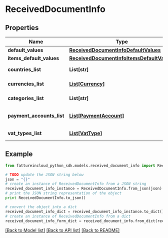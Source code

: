 # ReceivedDocumentInfo


## Properties

Name | Type | Description | Notes
------------ | ------------- | ------------- | -------------
**default_values** | [**ReceivedDocumentInfoDefaultValues**](ReceivedDocumentInfoDefaultValues.md) |  | [optional] 
**items_default_values** | [**ReceivedDocumentInfoItemsDefaultValues**](ReceivedDocumentInfoItemsDefaultValues.md) |  | [optional] 
**countries_list** | **List[str]** | Countries list | [optional] 
**currencies_list** | [**List[Currency]**](Currency.md) | Currencies list | [optional] 
**categories_list** | **List[str]** | Categories list | [optional] 
**payment_accounts_list** | [**List[PaymentAccount]**](PaymentAccount.md) | Payments accounts list | [optional] 
**vat_types_list** | [**List[VatType]**](VatType.md) | Vat types list | [optional] 

## Example

```python
from fattureincloud_python_sdk.models.received_document_info import ReceivedDocumentInfo

# TODO update the JSON string below
json = "{}"
# create an instance of ReceivedDocumentInfo from a JSON string
received_document_info_instance = ReceivedDocumentInfo.from_json(json)
# print the JSON string representation of the object
print ReceivedDocumentInfo.to_json()

# convert the object into a dict
received_document_info_dict = received_document_info_instance.to_dict()
# create an instance of ReceivedDocumentInfo from a dict
received_document_info_form_dict = received_document_info.from_dict(received_document_info_dict)
```
[[Back to Model list]](../README.md#documentation-for-models) [[Back to API list]](../README.md#documentation-for-api-endpoints) [[Back to README]](../README.md)


